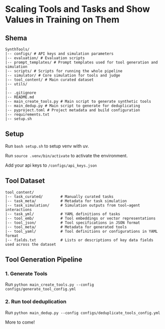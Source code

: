 # Scaling Tools and Tasks and Show Values in Training on Them

## Shema
```
SynthTools/
|-- configs/ # API keys and simulation parameters
|-- evaluation/ # Evaluation scripts
|-- prompt_templates/ # Prompt templates used for tool generation and simulation
|-- scripts/ # Scripts for running the whole pipeline
|-- simulator/ # Core simulation for tools and judge
|-- tool_content/ # Main curated dataset
|-- utils/
|
|-- .gitignore
|-- README.md
|-- main_create_tools.py # Main script to generate synthetic tools
|-- main_dedup.py # Main script to generate for deduplicating
|-- pyproject.toml # Project metadata and build configuration
|-- requirements.txt
|-- setup.sh
```
       

## Setup

Run `bash setup.sh` to setup venv with uv.

Run `source .venv/bin/activate` to activate the environment.

Add your api keys to `/configs/api_keys.json`

## Tool Dataset
```
tool_content/
|-- task_curated/        # Manually curated tasks 
|-- task_meta/           # Metadata for task simulation
|-- task_simulation/     # Simulation outputs from tool–agent interactions
|-- task_yml/            # YAML definitions of tasks
|-- tool_emb/            # Tool embeddings or vector representations
|-- tool_json/           # Tool specifications in JSON format 
|-- tool_meta/           # Metadata for generated tools 
|-- tool_yaml/           # Tool definitions or configurations in YAML format
|-- fields.txt           # Lists or descriptions of key data fields used across the dataset
```

## Tool Generation Pipeline
### 1. Generate Tools 
Run `python main_create_tools.py --config configs/generate_tool_config.yml`
### 2. Run tool deduplication 
Run `python main_dedup.py --config configs/deduplicate_tools_config.yml`

More to come!

